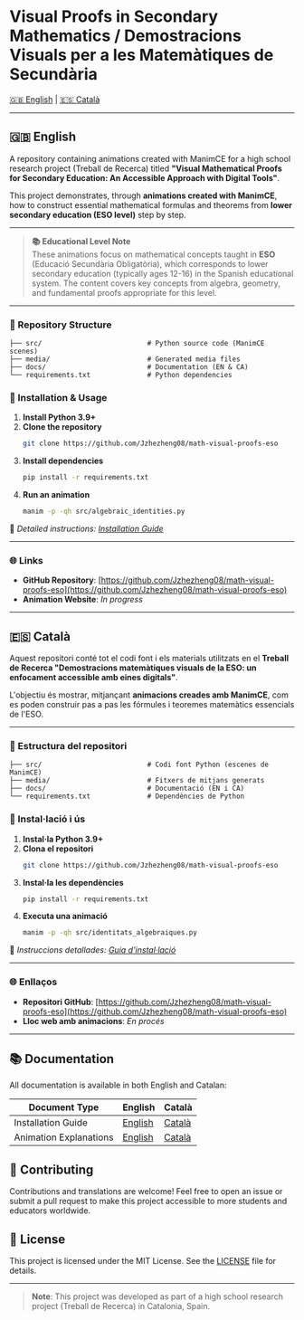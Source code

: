 # Visual Proofs in Secondary Mathematics / Demostracions Visuals per a les Matemàtiques de Secundària

[🇬🇧 English](#english) | [🇪🇸 Català](#català)

---

<a name="english"></a>
## 🇬🇧 English

A repository containing animations created with ManimCE for a high school research project (Treball de Recerca) titled **"Visual Mathematical Proofs for Secondary Education: An Accessible Approach with Digital Tools"**.

This project demonstrates, through **animations created with ManimCE**, how to construct essential mathematical formulas and theorems from **lower secondary education (ESO level)** step by step.

---

> **📚 Educational Level Note**  
> These animations focus on mathematical concepts taught in **ESO** (Educació Secundària Obligatòria), which corresponds to lower secondary education (typically ages 12-16) in the Spanish educational system. The content covers key concepts from algebra, geometry, and fundamental proofs appropriate for this level.

---

### 📂 Repository Structure

```
├── src/                          # Python source code (ManimCE scenes)
├── media/                        # Generated media files
├── docs/                         # Documentation (EN & CA)
└── requirements.txt              # Python dependencies
```

### 🚀 Installation & Usage

1. **Install Python 3.9+**
2. **Clone the repository**  
   ```bash
   git clone https://github.com/Jzhezheng08/math-visual-proofs-eso
   ```
3. **Install dependencies**  
   ```bash
   pip install -r requirements.txt
   ```
4. **Run an animation**  
   ```bash
   manim -p -qh src/algebraic_identities.py
   ```

📖 *Detailed instructions: [Installation Guide](docs/en/installation_guide.md)*

---

### 🌐 Links

- **GitHub Repository**: [https://github.com/Jzhezheng08/math-visual-proofs-eso](https://github.com/Jzhezheng08/math-visual-proofs-eso)  
- **Animation Website**: *In progress*

---

<a name="català"></a>
## 🇪🇸 Català

Aquest repositori conté tot el codi font i els materials utilitzats en el **Treball de Recerca "Demostracions matemàtiques visuals de la ESO: un enfocament accessible amb eines digitals"**.

L'objectiu és mostrar, mitjançant **animacions creades amb ManimCE**, com es poden construir pas a pas les fórmules i teoremes matemàtics essencials de l'ESO.

---

### 📂 Estructura del repositori

```
├── src/                          # Codi font Python (escenes de ManimCE)
├── media/                        # Fitxers de mitjans generats
├── docs/                         # Documentació (EN i CA)
└── requirements.txt              # Dependències de Python
```

### 🚀 Instal·lació i ús

1. **Instal·la Python 3.9+**
2. **Clona el repositori**  
   ```bash
   git clone https://github.com/Jzhezheng08/math-visual-proofs-eso
   ```
3. **Instal·la les dependències**  
   ```bash
   pip install -r requirements.txt
   ```
4. **Executa una animació**  
   ```bash
   manim -p -qh src/identitats_algebraiques.py
   ```

📖 *Instruccions detallades: [Guia d'instal·lació](docs/ca/guia_execucio.md)*

---

### 🌐 Enllaços

- **Repositori GitHub**: [https://github.com/Jzhezheng08/math-visual-proofs-eso](https://github.com/Jzhezheng08/math-visual-proofs-eso)  
- **Lloc web amb animacions**: *En procés*

---

## 📚 Documentation

All documentation is available in both English and Catalan:

| Document Type | English | Català |
|---------------|---------|--------|
| Installation Guide | [English](docs/en/installation_guide.md) | [Català](docs/ca/guia_execucio.md) |
| Animation Explanations | [English](docs/en/animation_explanations.md) | [Català](docs/ca/explicacio_animacions.md) |

## 👥 Contributing

Contributions and translations are welcome! Feel free to open an issue or submit a pull request to make this project accessible to more students and educators worldwide.

## 📄 License

This project is licensed under the MIT License. See the [LICENSE](LICENSE) file for details.

---

> **Note**: This project was developed as part of a high school research project (Treball de Recerca) in Catalonia, Spain.

